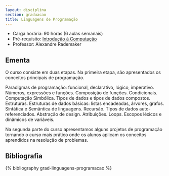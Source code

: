 ```yaml
---
layout: disciplina
section: graduacao
title: Linguagens de Programação
---
```


- Carga horária:  90 horas (6 aulas semanais)
- Pré-requisito: [Introdução à Computação](introducao-computacao.html)
- Professor: Alexandre Rademaker

## Ementa 

O curso consiste em duas etapas. Na primeira etapa, são apresentados
os conceitos principais de programação. 

Paradigmas de programação: funcional, declarativo, lógico,
imperativo. Números, expressões e funções. Composição de
funções. Condicionais. Computação Simbólica. Tipos de dados e tipos de
dados compostos. Estruturas. Estruturas de dados básicas: listas
encadeadas, árvores, grafos. Sintática e Semântica de
linguagens. Recursão. Tipos de dados auto-referenciados. Abstração de
design. Atribuições. Loops. Escopos léxicos e dinâmicos de variáveis.

Na segunda parte do curso apresentamos alguns projetos de programação
tornando o curso mais prático onde os alunos aplicam os conceitos
aprendidos na resolução de problemas.

## Bibliografia

{% bibliography grad-linguagens-programacao %}


